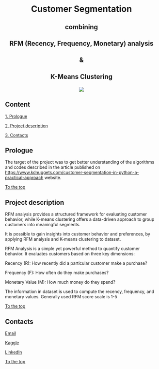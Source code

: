 # <p align="center"> Customer Segmentation </p>

## <p align="center"> combining </p>

## <p align="center"> RFM (Recency, Frequency, Monetary) analysis </p>
## <p align="center"> & </p>
## <p align="center"> K-Means Clustering </p>

<p align="center"> <img src = https://www.kdnuggets.com/wp-content/themes/kdn17/images/logo.svg> </p>

## Content

[1. Prologue](README.md#prologue)

[2. Project description](README.md#project-description)

[3. Contacts](README.md#contacts)

## Prologue

The target of the project was to get better understanding of the algorithms and codes described in the article published on https://www.kdnuggets.com/customer-segmentation-in-python-a-practical-approach website.

[To the top](README.md#content)

## Project description

RFM analysis provides a structured framework for evaluating customer behavior, while K-means clustering offers a data-driven approach to group customers into meaningful segments.

It is possible to gain insights into customer behavior and preferences, by applying RFM analysis and K-means clustering to dataset.

RFM Analysis is a simple yet powerful method to quantify customer behavior. It evaluates customers based on three key dimensions:

Recency (R): How recently did a particular customer make a purchase?

Frequency (F): How often do they make purchases?

Monetary Value (M): How much money do they spend?

The information in dataset is used to compute the recency, frequency, and monetary values. Generally used RFM score scale is 1-5

[To the top](README.md#content)

## Contacts

[Email](natalia_konovalova@icloud.com)

[Kaggle](https://www.kaggle.com/nataliamantyk) 

[LinkedIn](https://www.linkedin.com/in/natalia-ds-198612241)

[To the top](README.md#content)